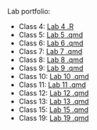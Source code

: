 Lab portfolio: 

- Class 4: [Lab 4 .R](Class04/Class04.R)
- Class 5: [Lab 5 .qmd](Class05/class05.qmd)
- Class 6: [Lab 6 .qmd](Class06/Class06.qmd)
- Class 7: [Lab 7 .qmd](Class07/Class07_Lab_Handout.qmd)
- Class 8: [Lab 8 .qmd](Class08/Class08_something.qmd)
- Class 9: [Lab 9 .qmd](Class09/Class09_html.qmd)
- Class 10: [Lab 10 .qmd](Class10/Class10_render.qmd)
- Class 11: [Lab 11 .qmd](Class11/Class11/Class11_HW.qmd)
- Class 12: [Lab 12 .qmd](Class12/Class12_HW.qmd)
- Class 13: [Lab 13 .qmd](Class_13/Class13_HW.qmd)
- Class 15: [Lab 15 .qmd](Class15/class15_html.qmd)
- Class 19: [Lab 19 .qmd](Class%2019/Class_19_hw.qmd)
